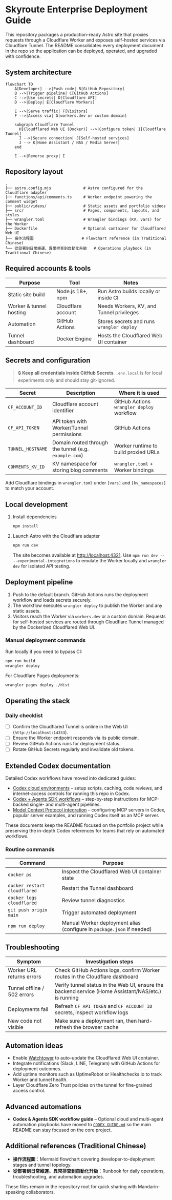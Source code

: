 # Skyroute Enterprise Deployment Guide

This repository packages a production-ready Astro site that proxies requests through a Cloudflare Worker and exposes
self-hosted services via Cloudflare Tunnel. The README consolidates every deployment document in the repo so the
application can be deployed, operated, and upgraded with confidence.


## System architecture

```mermaid
flowchart TD
    A[Developer] -->|Push code| B[GitHub Repository]
    B -->|Trigger pipeline| C[GitHub Actions]
    C -->|Use secrets| D[Cloudflare API]
    D -->|Deploy| E[Cloudflare Workers]

    E -->|Serve traffic| F[Visitors]
    F -->|Access via| G[workers.dev or custom domain]

    subgraph Cloudflare Tunnel
      H[Cloudflared Web UI (Docker)] -->|Configure token| I[Cloudflare Tunnel]
      I -->|Secure connection| J[Self-hosted services]
      J --> K[Home Assistant / NAS / Media Server]
    end

    E -->|Reverse proxy| I
```

## Repository layout

```
.
├── astro.config.mjs              # Astro configured for the Cloudflare adapter
├── functions/api/comments.ts     # Worker endpoint powering the comment widget
├── public/videos/                # Static assets and portfolio videos
├── src/                          # Pages, components, layouts, and styles
├── wrangler.toml                 # Wrangler bindings (KV, vars) for the Worker
├── Dockerfile                    # Optional container for Cloudflared Web UI
├── 操作流程圖                     # Flowchart reference (in Traditional Chinese)
└── 從部署到日常維運、異常排查到自動化升級   # Operations playbook (in Traditional Chinese)
```

## Required accounts & tools

| Purpose | Tool | Notes |
|---------|------|-------|
| Static site build | Node.js 18+, npm | Run Astro builds locally or inside CI |
| Worker & tunnel hosting | Cloudflare account | Needs Workers, KV, and Tunnel privileges |
| Automation | GitHub Actions | Stores secrets and runs `wrangler deploy` |
| Tunnel dashboard | Docker Engine | Hosts the Cloudflared Web UI container |

## Secrets and configuration

> :lock: **Keep all credentials inside GitHub Secrets**. `.env.local` is for local experiments only and should stay git-ignored.

| Secret | Description | Where it is used |
|--------|-------------|------------------|
| `CF_ACCOUNT_ID` | Cloudflare account identifier | GitHub Actions `wrangler deploy` workflow |
| `CF_API_TOKEN` | API token with Worker/Tunnel permissions | GitHub Actions | 
| `TUNNEL_HOSTNAME` | Domain routed through the tunnel (e.g. `example.com`) | Worker runtime to build proxied URLs |
| `COMMENTS_KV_ID` | KV namespace for storing blog comments | `wrangler.toml` + Worker bindings |

Add Cloudflare bindings in `wrangler.toml` under `[vars]` and `[kv_namespaces]` to match your account.

## Local development

1. Install dependencies
   ```bash
   npm install
   ```
2. Launch Astro with the Cloudflare adapter
   ```bash
   npm run dev
   ```
   The site becomes available at <http://localhost:4321>. Use `npm run dev -- --experimental-integrations` to emulate the
   Worker locally and `wrangler dev` for isolated API testing.

## Deployment pipeline

1. Push to the default branch. GitHub Actions runs the deployment workflow and loads secrets securely.
2. The workflow executes `wrangler deploy` to publish the Worker and any static assets.
3. Visitors reach the Worker via `workers.dev` or a custom domain. Requests for self-hosted services are routed through
   Cloudflare Tunnel managed by the Dockerized Cloudflared Web UI.

### Manual deployment commands

Run locally if you need to bypass CI:

```bash
npm run build
wrangler deploy
```

For Cloudflare Pages deployments:

```bash
wrangler pages deploy ./dist
```

## Operating the stack

### Daily checklist

- [ ] Confirm the Cloudflared Tunnel is online in the Web UI (`http://localhost:14333`).
- [ ] Ensure the Worker endpoint responds via its public domain.
- [ ] Review GitHub Actions runs for deployment status.
- [ ] Rotate GitHub Secrets regularly and invalidate old tokens.

## Extended Codex documentation

Detailed Codex workflows have moved into dedicated guides:

- [Codex cloud environments](docs/codex-cloud.md) – setup scripts, caching, code reviews, and internet-access controls for running this repo in Codex.
- [Codex + Agents SDK workflows](docs/agents-sdk.md) – step-by-step instructions for MCP-backed single- and multi-agent pipelines.
- [Model Context Protocol integration](docs/mcp.md) – configuring MCP servers in Codex, popular server examples, and running Codex itself as an MCP server.

These documents keep the README focused on the portfolio project while preserving the in-depth Codex references for teams that rely on automated workflows.
### Routine commands

| Command | Purpose |
|---------|---------|
| `docker ps` | Inspect the Cloudflared Web UI container state |
| `docker restart cloudflared` | Restart the Tunnel dashboard |
| `docker logs cloudflared` | Review tunnel diagnostics |
| `git push origin main` | Trigger automated deployment |
| `npm run deploy` | Manual Worker deployment alias (configure in `package.json` if needed) |

## Troubleshooting

| Symptom | Investigation steps |
|---------|--------------------|
| Worker URL returns errors | Check GitHub Actions logs, confirm Worker routes in the Cloudflare dashboard |
| Tunnel offline / 502 errors | Verify tunnel status in the Web UI, ensure the backend service (Home Assistant/NAS/etc.) is running |
| Deployments fail | Refresh `CF_API_TOKEN` and `CF_ACCOUNT_ID` secrets, inspect workflow logs |
| New code not visible | Make sure a deployment ran, then hard-refresh the browser cache |

## Automation ideas

- Enable [Watchtower](https://containrrr.dev/watchtower/) to auto-update the Cloudflared Web UI container.
- Integrate notifications (Slack, LINE, Telegram) with GitHub Actions for deployment outcomes.
- Add uptime monitors such as UptimeRobot or Healthchecks.io to track Worker and tunnel health.
- Layer Cloudflare Zero Trust policies on the tunnel for fine-grained access control.

## Advanced automations

- **Codex & Agents SDK workflow guide** – Optional cloud and multi-agent automation playbooks have moved to [`CODEX_GUIDE.md`](CODEX_GUIDE.md) so the main README can stay focused on the core project.

## Additional references (Traditional Chinese)

- **操作流程圖**：Mermaid flowchart covering developer-to-deployment stages and tunnel topology.
- **從部署到日常維運、異常排查到自動化升級**：Runbook for daily operations, troubleshooting, and automation upgrades.

These files remain in the repository root for quick sharing with Mandarin-speaking collaborators.
